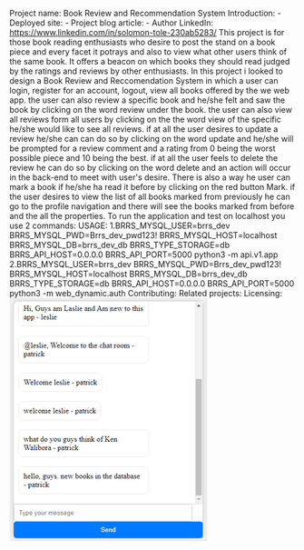 Project name: Book Review and Recommendation System
Introduction:
	- Deployed site:
	- Project blog article: 
	- Author LinkedIn: https://www.linkedin.com/in/solomon-tole-230ab5283/
This project is for those book reading enthusiasts who desire to post the stand on a book piece and every facet it potrays and also to view what other users think of the same book. It offers a beacon on which books they should read judged by the ratings and reviews by other enthusiasts.
In this project i looked to design a Book Review and Reccomendation System in which a user can login, register for an account, logout, view all books offered by the we
 web app. the user can also review a specific book and he/she felt and saw the book by clicking on the word review under the book. the user can also view all reviews form all users by clicking on the the word view of the specific he/she would like to see all reviews. if at all the user desires to update a review he/she can can do so by clicking on the word update and he/she will be prompted for a review comment and a rating from 0 being the worst possible piece and 10 being the best. if at all the user feels to delete the review he can do so by clicking on the word delete and an action will occur in the back-end to meet with user's desire.
There is also a way he user can mark a book if he/she ha read it before by clicking on the red button Mark. if the user desires to view the list of all books marked from previously he can go to the profile navigation and there will see the books marked from before and the all the properties.
To run the application and test on localhost you use 2 commands:
USAGE:
	1.BRRS_MYSQL_USER=brrs_dev BRRS_MYSQL_PWD=Brrs_dev_pwd123! BRRS_MYSQL_HOST=localhost BRRS_MYSQL_DB=brrs_dev_db BRRS_TYPE_STORAGE=db BRRS_API_HOST=0.0.0.0 BRRS_API_PORT=5000 python3 -m api.v1.app
	2.BRRS_MYSQL_USER=brrs_dev BRRS_MYSQL_PWD=Brrs_dev_pwd123! BRRS_MYSQL_HOST=localhost BRRS_MYSQL_DB=brrs_dev_db BRRS_TYPE_STORAGE=db BRRS_API_HOST=0.0.0.0 BRRS_API_PORT=5000 python3 -m web_dynamic.auth
Contributing: 
Related projects: 
Licensing: 
![Project Logo](readme.png)
